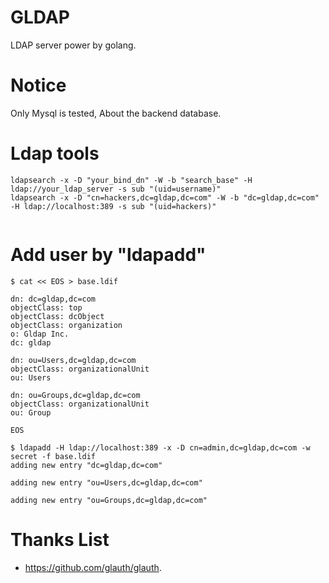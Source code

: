 # GLDAP
LDAP server power by golang.

# Notice
Only Mysql is tested, About the backend database.

# Ldap tools

```
ldapsearch -x -D "your_bind_dn" -W -b "search_base" -H ldap://your_ldap_server -s sub "(uid=username)"
ldapsearch -x -D "cn=hackers,dc=gldap,dc=com" -W -b "dc=gldap,dc=com" -H ldap://localhost:389 -s sub "(uid=hackers)"


```

# Add user by "ldapadd"

```
$ cat << EOS > base.ldif

dn: dc=gldap,dc=com
objectClass: top
objectClass: dcObject
objectClass: organization
o: Gldap Inc.
dc: gldap

dn: ou=Users,dc=gldap,dc=com
objectClass: organizationalUnit
ou: Users

dn: ou=Groups,dc=gldap,dc=com
objectClass: organizationalUnit
ou: Group

EOS

$ ldapadd -H ldap://localhost:389 -x -D cn=admin,dc=gldap,dc=com -w secret -f base.ldif
adding new entry "dc=gldap,dc=com"

adding new entry "ou=Users,dc=gldap,dc=com"

adding new entry "ou=Groups,dc=gldap,dc=com"

```

# Thanks List
- https://github.com/glauth/glauth.
